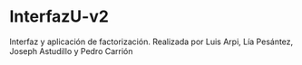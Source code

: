 # InterfazU-v2
Interfaz y aplicación de factorización. Realizada por Luis Arpi, Lía Pesántez, Joseph Astudillo y Pedro Carrión
